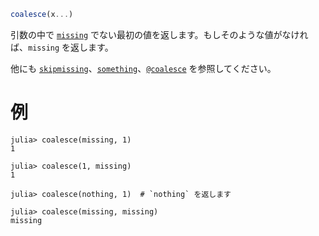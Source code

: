 ```julia
coalesce(x...)
```

引数の中で [`missing`](@ref) でない最初の値を返します。もしそのような値がなければ、`missing` を返します。

他にも [`skipmissing`](@ref)、[`something`](@ref)、[`@coalesce`](@ref) を参照してください。

# 例

```jldoctest
julia> coalesce(missing, 1)
1

julia> coalesce(1, missing)
1

julia> coalesce(nothing, 1)  # `nothing` を返します

julia> coalesce(missing, missing)
missing
```
